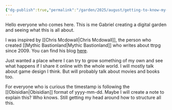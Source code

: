 ```yaml
---
{"dg-publish":true,"permalink":"/garden/2025/august/getting-to-know-my-garden/"}
---
```


Hello everyone who comes here. This is me Gabriel creating a digital garden and seeing what this is all about.

I was inspired by [[Chris Mcdowall\|Chris Mcdowall]], the person who created [[Mythic Bastionland\|Mythic Bastionland]] who writes about ttrpg since 2009. You can find his blog [here](https://www.bastionland.com/).

Just wanted a place where I can try to grow something of my own and see what happens if I share it online with the whole world. I will mostly talk about game design I think. But will probably talk about movies and books too.

For everyone who is curious the timestamp is following the [[Obisidian\|Obisidian]] format of yyyy-mm-dd. Maybe I will create a note to explain this? Who knows. Still getting my head around how to structure all this.